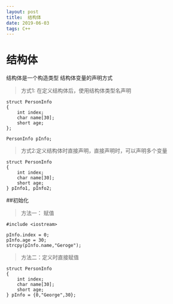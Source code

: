 ```yaml
---
layout: post
title:  结构体
date: 2019-06-03 
tags: C++ 
---
```




# 结构体

结构体是一个构造类型
结构体变量的声明方式

> 方式1: 在定义结构体后，使用结构体类型名声明
```
struct PersonInfo
{
    int index;
    char name[30];
    short age;
};

PersonInfo pInfo;
```

> 方式2:定义结构体时直接声明，直接声明时，可以声明多个变量
```
struct PersonInfo
{
    int index;
    char name[30];
    short age;
} pInfo1, pInfo2;
```

##初始化

> 方法一： 赋值
```
#include <iostream>

pInfo.index = 0;
pInfo.age = 30;
strcpy(pInfo.name,"Geroge");
```

> 方法二：定义时直接赋值
```
struct PersonInfo
{
    int index;
    char name[30];
    short age;
} pInfo = {0,"George",30};
```


